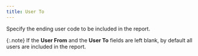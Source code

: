 ```yaml
---
title: User To
---
```



Specify the ending user code to be included in the report.


{:.note}
If the **User 
 From** and the **User 
 To** fields are left blank, by default all users are included in  the report.
